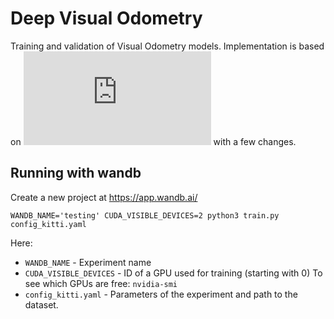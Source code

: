 # Deep Visual Odometry
Training and validation of Visual Odometry models.
Implementation is based on ![Huangying's paper](https://openaccess.thecvf.com/content_cvpr_2018/papers/Zhan_Unsupervised_Learning_of_CVPR_2018_paper.pdf) with a few changes.

## Running with wandb
Create a new project at https://app.wandb.ai/

```
WANDB_NAME='testing' CUDA_VISIBLE_DEVICES=2 python3 train.py config_kitti.yaml
```

Here:
* `WANDB_NAME` - Experiment name
* `CUDA_VISIBLE_DEVICES` - ID of a GPU used for training (starting with 0)
To see which GPUs are free: `nvidia-smi`
* `config_kitti.yaml` - Parameters of the experiment and path to the dataset.

